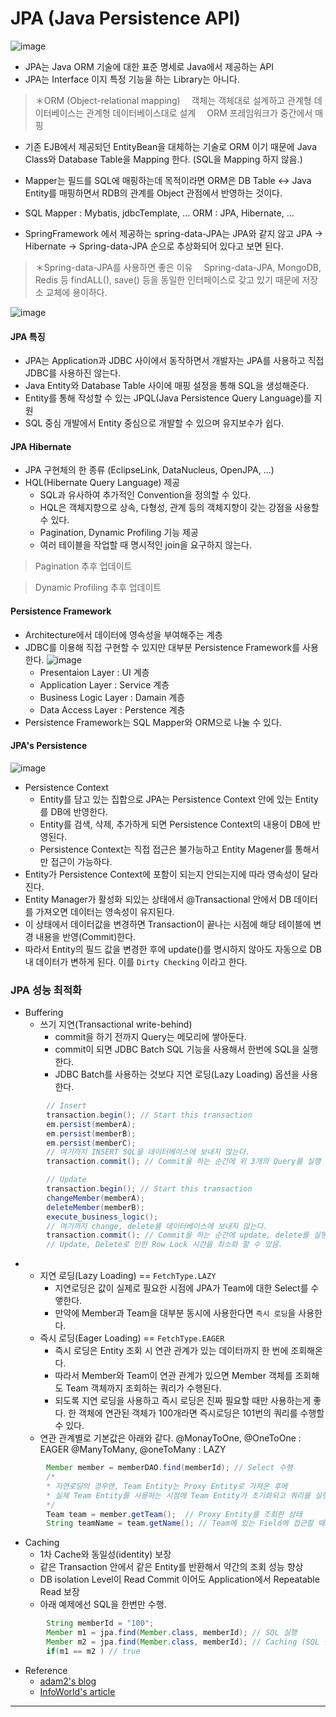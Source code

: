 JPA (Java Persistence API)
===
![image](https://user-images.githubusercontent.com/21374902/148677553-e1d6501f-6716-4c47-9565-cc474bf2dbd8.png)

- JPA는 Java ORM 기술에 대한 표준 명세로 Java에서 제공하는 API
- JPA는 Interface 이지 특정 기능을 하는 Library는 아니다.

>＊ORM (Object-relational mapping)
　객체는 객체대로 설계하고 관계형 데이터베이스는 관계형 데이터베이스대로 설계
　ORM 프레임워크가 중간에서 매핑


- 기존 EJB에서 제공되던 EntityBean을 대체하는 기술로 ORM 이기 때문에 Java Class와 Database Table을 Mapping 한다. (SQL을 Mapping 하지 않음.)

- Mapper는 필드를 SQL에 매핑하는데 목적이라면 ORM은 DB Table ↔ Java Entity를 매핑하면서 RDB의 관계를 Object 관점에서 반영하는 것이다.

- SQL Mapper : Mybatis, jdbcTemplate, ...
  ORM : JPA, Hibernate, ...

- SpringFramework 에서 제공하는 spring-data-JPA는 JPA와 같지 않고 JPA → Hibernate → Spring-data-JPA 순으로 추상화되어 있다고 보면 된다.
>＊Spring-data-JPA를 사용하면 좋은 이유
　Spring-data-JPA, MongoDB, Redis 등 findALL(), save() 등을 동일한 인터페이스로 갖고 있기 때문에 저장소 교체에 용이하다.

![image](https://user-images.githubusercontent.com/21374902/148677964-351165d1-d6b6-4485-aefb-86bf63e0efa4.png)
#### JPA 특징
- JPA는 Application과 JDBC 사이에서 동작하면서 개발자는 JPA를 사용하고 직접 JDBC를 사용하진 않는다.
- Java Entity와 Database Table 사이에 매핑 설정을 통해 SQL을 생성해준다.
- Entity를 통해 작성할 수 있는 JPQL(Java Persistence Query Language)를 지원
- SQL 중심 개발에서 Entity 중심으로 개발할 수 있으며 유지보수가 쉽다.

#### JPA Hibernate
- JPA 구현체의 한 종류 (EclipseLink, DataNucleus, OpenJPA, ...)
- HQL(Hibernate Query Language) 제공
  - SQL과 유사하여 추가적인 Convention을 정의할 수 있다.
  - HQL은 객체지향으로 상속, 다형성, 관계 등의 객체지향이 갖는 강점을 사용할 수 있다.
  - Pagination, Dynamic Profiling 기능 제공
  - 여러 테이블을 작업할 때 명시적인 join을 요구하지 않는다.
> Pagination
추후 업데이트

> Dynamic Profiling
추후 업데이트

#### Persistence Framework
  - Architecture에서 데이터에 영속성을 부여해주는 계층
  - JDBC를 이용해 직접 구현할 수 있지만 대부분 Persistence Framework를 사용한다.
![image](https://user-images.githubusercontent.com/21374902/148678370-cbbf194a-5e48-4e60-a9f1-9174058e3cd6.png)
    - Presentaion Layer : UI 계층
    - Application Layer : Service 계층
    - Business Logic Layer : Damain 계층
    - Data Access Layer : Perstence 계층
  - Persistence Framework는 SQL Mapper와 ORM으로 나눌 수 있다.

#### JPA's Persistence
![image](https://user-images.githubusercontent.com/21374902/148678614-3dd6c12b-1c97-4a86-8366-ded8a9fa7875.png)  
  - Persistence Context
    - Entity를 담고 있는 집합으로 JPA는 Persistence Context 안에 있는 Entity를 DB에 반영한다.
    - Entity를 검색, 삭제, 추가하게 되면 Persistence Context의 내용이 DB에 반영된다.
    - Persistence Context는 직접 접근은 불가능하고 Entity Magener를 통해서만 접근이 가능하다.
  - Entity가 Persistence Context에 포함이 되는지 안되는지에 따라 영속성이 달라진다.
  - Entity Manager가 활성화 되있는 상태에서 @Transactional 안에서 DB 데이터를 가져오면 데이터는 영속성이 유지된다.
  - 이 상태에서 데이터값을 변경하면 Transaction이 끝나는 시점에 해당 테이블에 변경 내용을 반영(Commit)한다. 
  - 따라서 Entity의 필드 값을 변경한 후에 update()를 명시하지 않아도 자동으로 DB 내 데이터가 변하게 된다. 이를 `Dirty Checking` 이라고 한다.

### JPA 성능 최적화
  - Buffering
    + 쓰기 지연(Transactional write-behind)
      - commit을 하기 전까지 Query는 메모리에 쌓아둔다.
      - commit이 되면 JDBC Batch SQL 기능을 사용해서 한번에 SQL을 실행한다.
      - JDBC Batch를 사용하는 것보다 지연 로딩(Lazy Loading) 옵션을 사용한다.
```java
        // Insert
        transaction.begin(); // Start this transaction
        em.persist(memberA);
        em.persist(memberB);
        em.persist(memberC);
        // 여기까지 INSERT SQL을 데이터베이스에 보내지 않는다.
        transaction.commit(); // Commit을 하는 순간에 위 3개의 Query를 실행
```
```java
        // Update
        transaction.begin(); // Start this transaction
        changeMember(memberA);
        deleteMember(memberB);
        execute_business_logic();
        // 여기까지 change, delete를 데이터베이스에 보내지 않는다.
        transaction.commit(); // Commit을 하는 순간에 update, delete를 실행
        // Update, Delete로 인한 Row Lock 시간을 최소화 할 수 있음.
```
-  - 지연 로딩(Lazy Loading)  == `FetchType.LAZY`
      - 지연로딩은 값이 실제로 필요한 시점에 JPA가 Team에 대한 Select를 수앻한다.
      - 만약에 Member과 Team을 대부분 동시에 사용한다면 `즉시 로딩`을 사용한다.
   - 즉시 로딩(Eager Loading) == `FetchType.EAGER`
     - 즉시 로딩은 Entity 조회 시 연관 관계가 있는 데이터까지 한 번에 조회해온다.
     - 따라서 Member와 Team이 연관 관계가 있으면 Member 객체를 조회해도 Team 객체까지 조회하는 쿼리가 수행된다.
     - 되도록 지연 로딩을 사용하고 즉시 로딩은 진짜 필요할 때만 사용하는게 좋다.
     한 객체에 연관된 객체가 100개라면 즉시로딩은 101번의 쿼리를 수행할 수 있다.
    - 연관 관계별로 기본값은 아래와 같다.
    @MonayToOne, @OneToOne : EAGER
    @ManyToMany, @oneToMany : LAZY
```java
        Member member = memberDAO.find(memberId); // Select 수행
        /*
        * 지연로딩의 경우엔, Team Entity는 Proxy Entity로 가져온 후에
        * 실제 Team Entity를 사용하는 시점에 Team Entity가 초기화되고 쿼리를 실행한다.
        */
        Team team = member.getTeam();  // Proxy Entity를 조회한 상태
        String teamName = team.getName(); // Team에 있는 Field에 접근할 때 실제로 쿼리가 실행
```
- Caching
  - 1차 Cache와 동일성(identity) 보장
  - 같은 Transaction 안에서 같은 Entity를 반환해서 약간의 조회 성능 향상
  - DB isolation Level이 Read Commit 이어도 Application에서 Repeatable Read 보장
  - 아래 예제에선 SQL을 한번만 수행.
```java
        String memberId = "100";
        Member m1 = jpa.find(Member.class, memberId); // SQL 실행
        Member m2 = jpa.find(Member.class, memberId); // Caching (SQL 실행 X, 위에서 가져온 m1을 사용)
        if(m1 == m2 ) // true
```
- Reference
  - [adam2's blog](https://velog.io/@adam2/JPA%EB%8A%94-%EB%8F%84%EB%8D%B0%EC%B2%B4-%EB%AD%98%EA%B9%8C-orm-%EC%98%81%EC%86%8D%EC%84%B1-hibernate-spring-data-jpa)
  - [InfoWorld's article](https://www.infoworld.com/article/3379043/what-is-jpa-introduction-to-the-java-persistence-api.html)

---
